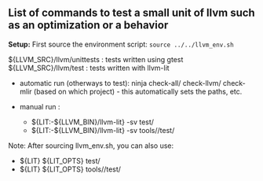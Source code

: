 ## List of commands to test a small unit of llvm such as an optimization or a behavior

**Setup:** First source the environment script: `source ../../llvm_env.sh`

${LLVM_SRC}/llvm/unittests : tests written using gtest
${LLVM_SRC}/llvm/test :  tests written with llvm-lit

- automatic run (otherways to test):
ninja check-all/ check-llvm/ check-mlir (based on which project) - this automatically sets the paths, etc. 

- manual run :  
  - ${LIT:-${LLVM_BIN}/llvm-lit} -sv test/<testname>
  - ${LIT:-${LLVM_BIN}/llvm-lit} -sv tools/<project>/test/<testname>
  
Note: After sourcing llvm_env.sh, you can also use:
  - ${LIT} ${LIT_OPTS} test/<testname>
  - ${LIT} ${LIT_OPTS} tools/<project>/test/<testname>


